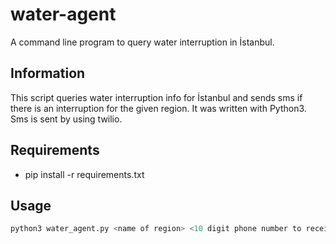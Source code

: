 water-agent
===========
A command line program to query water interruption in İstanbul.

Information
-----------

This script queries water interruption info for İstanbul and sends sms if there is an interruption for the given region. It was written with Python3. Sms is sent by using twilio.

Requirements
------------

* pip install -r requirements.txt

Usage
-----

```python
python3 water_agent.py <name of region> <10 digit phone number to receive message>
```
